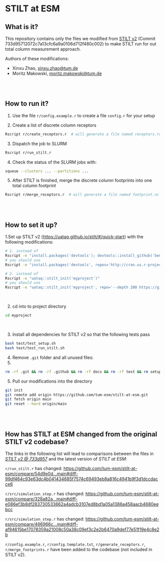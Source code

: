 
# STILT at ESM

## What is it?

This repository contains only the files we modified from [STILT v2](https://github.com/uataq/stilt) (Commit 733d95712072c7a13cfc6a9a0106d712f480c002) to make STILT run for out total column measurement approach.

Authors of these modifications: 
- Xinxu Zhao, xinxu.zhao@tum.de
- Moritz Makowski, moritz.makowski@tum.de

<br/>
<br/>

## How to run it?

1. Use the file `r/config.example.r` to create a file `config.r` for your setup

2. Create a list of discrete column receptors
```bash
Rscript r/create_receptors.r  # will generate a file named receptors.rds
```

3. Dispatch the job to SLURM
```bash
Rscript r/run_stilt.r
```

4. Check the status of the SLURM jobs with:
```bash
squeue --clusters ... --partitions ...
```

5. After STILT is finished, merge the discrete column footprints into one total column footprint
```bash
Rscript r/merge_receptors.r  # will generate a file named footprint.nc
```

<br/>
<br/>

## How to set it up?

1.Set up STILT v2 (https://uataq.github.io/stilt/#/quick-start) with the following modifications:

```bash
# 1. instead of
Rscript -e "install.packages('devtools'); devtools::install_github('benfasoli/uataq')"
# you should use
Rscript -e "install.packages('devtools', repos='http://cran.us.r-project.org'); devtools::install_github('uataq/uataq@f025aaddff195239f2c51d19a5f169b70335e000')"

# 2. instead of
Rscript -e "uataq::stilt_init('myproject')"
# you should use
Rscript -e "uataq::stilt_init('myproject', repo='--depth 200 https://github.com/uataq/stilt myproject && cd myproject && git checkout 733d95712072c7a13cfc6a9a0106d712f480c002 && cd .. && echo')"
```

<br/>

2. cd into to project directory

```bash
cd myproject
``` 

<br/>

3. Install all dependencies for STILT v2 so that the following tests pass

```bash
bash test/test_setup.sh
bash test/test_run_stilt.sh
```


4. Remove `.git` folder and all unused files:
5. 
```bash
rm -rf .git && rm -rf .github && rm -rf docs && rm -rf test && rm setup
```

5. Pull our modifications into the directory

```bash
git init
git remote add origin https://github.com/tum-esm/stilt-at-esm.git
git fetch origin main
git reset --hard origin/main
```

<br/>
<br/>

## How has **STILT at ESM** changed from the original **STILT v2** codebase?

The links in the following list will lead to comparisons between the files in [_STILT v2 @ 733d957_](https://github.com/uataq/stilt/tree/733d95712072c7a13cfc6a9a0106d712f480c002) and the latest version of _STILT at ESM_:

`r/run_stilt.r` has changed:
https://github.com/tum-esm/stilt-at-esm/compare/54d9e0d...main#diff-99df464c93e63dc4b041434685f7574c69493eb8a816c4941b9f3d1dccdacce6

`r/src/simulation_step.r` has changed:
https://github.com/tum-esm/stilt-at-esm/compare/328a82a...main#diff-e086ef3b8df283730533662a4adcb3107ed8bd1a05a1386a458aacb4680eebcc

`r/src/simulation_step.r` has changed:
https://github.com/tum-esm/stilt-at-esm/compare/466966c...main#diff-af94615be17078359a21008c50a38c09ef3c2e2b6470a9def77e51f19e4c8e2b

`r/config.example.r`, `r/config.template.txt`, `r/generate_receptors.r`, `r/merge_footprints.r` have been added to the codebase (not included in STILT v2).
